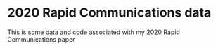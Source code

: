 # 2020 Rapid Communications data  

This is some data and code associated with my 2020 Rapid Communications paper 
